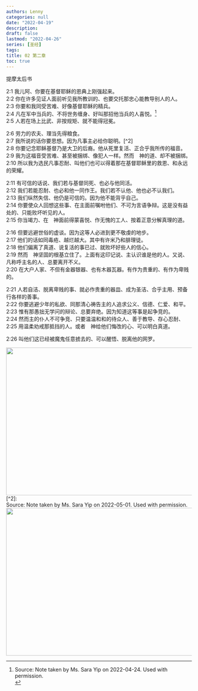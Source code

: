 ```yaml
---
authors: Lenny
categories: null
date: "2022-04-19"
description: 
draft: false
lastmod: "2022-04-26"
series: [圣经]
tags: 
title: 02 第二章
toc: true
---
```

提摩太后书
<!--more-->

2:1 我儿阿、你要在基督耶稣的恩典上刚强起来。  
2:2 你在许多见证人面前听见我所教训的、也要交托那忠心能教导别人的人。  
2:3 你要和我同受苦难、好像基督耶稣的精兵。  
2:4 凡在军中当兵的、不将世务缠身、好叫那招他当兵的人喜悦。[^1]  
2:5 人若在场上比武、非按规矩、就不能得冠冕。  

2:6 劳力的农夫、理当先得粮食。  
2:7 我所说的话你要思想。因为凡事主必给你聪明。[^2]  
2:8 你要记念耶稣基督乃是大卫的后裔。他从死里复活、正合乎我所传的福音。  
2:9 我为这福音受苦难、甚至被捆绑、像犯人一样。然而　神的道、却不被捆绑。  
2:10 所以我为选民凡事忍耐、叫他们也可以得着那在基督耶稣里的救恩、和永远的荣耀。  

2:11 有可信的话说、我们若与基督同死、也必与他同活。  
2:12 我们若能忍耐、也必和他一同作王。我们若不认他、他也必不认我们。  
2:13 我们纵然失信、他仍是可信的。因为他不能背乎自己。  
2:14 你要使众人回想这些事、在主面前嘱咐他们、不可为言语争辩。这是没有益处的、只能败坏听见的人。  
2:15 你当竭力、在　神面前得蒙喜悦、作无愧的工人、按着正意分解真理的道。  

2:16 但要远避世俗的虚谈。因为这等人必进到更不敬虔的地步。  
2:17 他们的话如同毒疮、越烂越大。其中有许米乃和腓理徒。  
2:18 他们偏离了真道、说复活的事已过、就败坏好些人的信心。  
2:19 然而　神坚固的根基立住了。上面有这印记说、主认识谁是他的人。又说、凡称呼主名的人、总要离开不义。  
2:20 在大户人家、不但有金器银器、也有木器瓦器。有作为贵重的、有作为卑贱的。  

2:21 人若自洁、脱离卑贱的事、就必作贵重的器皿、成为圣洁、合乎主用、预备行各样的善事。  
2:22 你要逃避少年的私欲、同那清心祷告主的人追求公义、信德、仁爱、和平。  
2:23 惟有那愚拙无学问的辩论、总要弃绝。因为知道这等事是起争竞的。  
2:24 然而主的仆人不可争竞、只要温温和和的待众人、善于教导、存心忍耐、  
2:25 用温柔劝戒那抵挡的人。或者　神给他们悔改的心、可以明白真道。  

2:26 叫他们这已经被魔鬼任意掳去的、可以醒悟、脱离他的网罗。  

[^1]: <figcaption>Source: Note taken by Ms. Sara Yip on 2022-04-24.  Used with permission.</figcaption>  
<img width ="720" height= "400" src = "/docs/images_LibertyBC/Image 2022-05-01 at 2.51.00 PM-2Tim 2_1-4.jpeg"/>  
[^2]: <figcaption>Source: Note taken by Ms. Sara Yip on 2022-05-01.  Used with permission.</figcaption>
<img width ="720" height= "400" src = "/docs/images_LibertyBC/Image 2022-05-01 at 2.51.01 PM-2Tim 2_5-7.jpeg"/>

